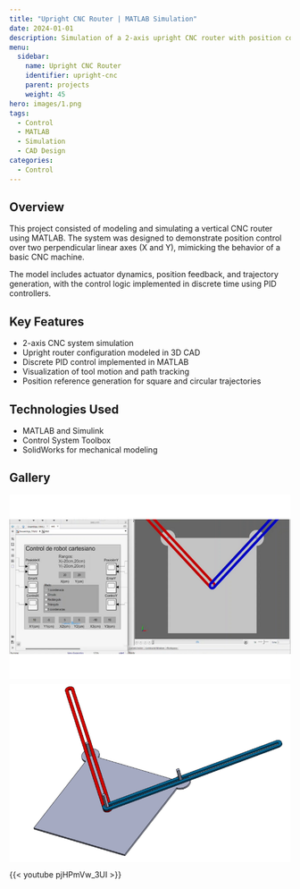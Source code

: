 ```yaml
---
title: "Upright CNC Router | MATLAB Simulation"
date: 2024-01-01
description: Simulation of a 2-axis upright CNC router with position control implemented in MATLAB for educational purposes.
menu:
  sidebar:
    name: Upright CNC Router
    identifier: upright-cnc
    parent: projects
    weight: 45
hero: images/1.png
tags:
  - Control
  - MATLAB
  - Simulation
  - CAD Design
categories:
  - Control
---
```


## Overview

This project consisted of modeling and simulating a vertical CNC router using MATLAB. The system was designed to demonstrate position control over two perpendicular linear axes (X and Y), mimicking the behavior of a basic CNC machine.

The model includes actuator dynamics, position feedback, and trajectory generation, with the control logic implemented in discrete time using PID controllers.

## Key Features

- 2-axis CNC system simulation  
- Upright router configuration modeled in 3D CAD  
- Discrete PID control implemented in MATLAB  
- Visualization of tool motion and path tracking  
- Position reference generation for square and circular trajectories  

## Technologies Used

- MATLAB and Simulink  
- Control System Toolbox  
- SolidWorks for mechanical modeling  

## Gallery

<div style="display: grid; grid-template-columns: repeat(auto-fit, minmax(350px, 1fr)); gap: 10px;">
  <img src="images/0.png" alt=" ">
  <img src="images/2.png" alt=" ">
</div>


{{< youtube pjHPmVw_3UI >}}
